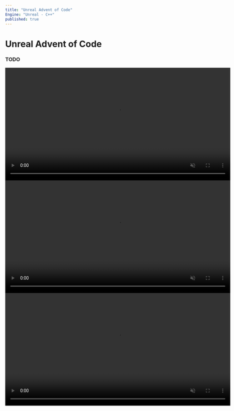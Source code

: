 ```yaml
---
title: "Unreal Advent of Code"
Engine: "Unreal - C++"
published: true
---
```

<h1>Unreal Advent of Code</h1>
<h3>TODO</h3>

<center><video height="360" muted autoplay loop> 
  <source src="/assets/files/RochamboDay.mp4"  type="video/mp4">
  browser doesn't support videos
</video></center>

<center><video height="360" muted autoplay loop> 
  <source src="/assets/files/variedSizeCubesDay.mp4"  type="video/mp4">
  browser doesn't support videos
</video></center>

<center><video height="360" muted autoplay loop> 
  <source src="/assets/files/bouncingLettersDay.mp4"  type="video/mp4">
  browser doesn't support videos
</video></center>


